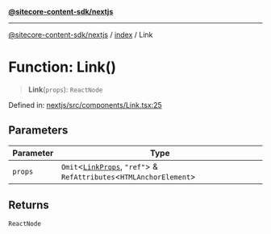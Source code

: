 [**@sitecore-content-sdk/nextjs**](../../README.md)

***

[@sitecore-content-sdk/nextjs](../../README.md) / [index](../README.md) / Link

# Function: Link()

> **Link**(`props`): `ReactNode`

Defined in: [nextjs/src/components/Link.tsx:25](https://github.com/Sitecore/xmc-jss-dev/blob/7a47a67fd74bc6693c5676ead90b40a2c3227877/packages/nextjs/src/components/Link.tsx#L25)

## Parameters

| Parameter | Type |
| ------ | ------ |
| `props` | `Omit`\<[`LinkProps`](../type-aliases/LinkProps.md), `"ref"`\> & `RefAttributes`\<`HTMLAnchorElement`\> |

## Returns

`ReactNode`
